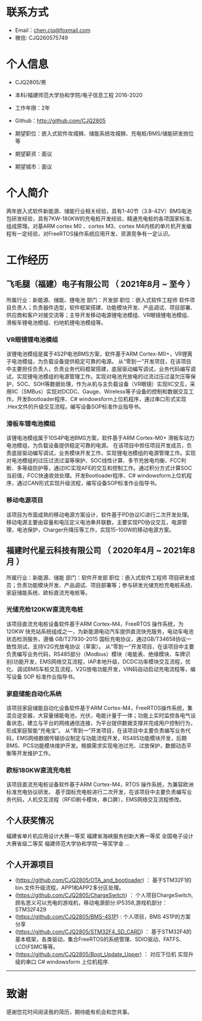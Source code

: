 
# 联系方式
- Email：chen.cjq@foxmail.com
- 微信: CJQ260575749

# 个人信息
 - CJQ2805/男
 - 本科/福建师范大学协和学院/电子信息工程 2016-2020
 - 工作年限：2年
 - Github：http://github.com/CJQ2805

 - 期望职位：嵌入式软件攻城狮、储能系统攻城狮、充电桩/BMS/储能研发岗位等
 - 期望薪资：面议
 - 期望城市：面议

# 个人简介
两年嵌入式软件新能源、储能行业相关经验，具有1-40节（3.8-42V）BMS电池包研发经验，具有7KW-180KW的充电桩开发经验，精通充电桩的各项国家标准、组成原理。对基ARM cortex M0 、cortex M3、cortex M4内核的单片机开发编程有一定经验，对FreeRTOS操作系统应用开发、资源竞争有一定认识。

# 工作经历
## 飞毛腿（福建）电子有限公司 （ 2021年8月 ~ 至今 ）
所属行业：新能源、储能、锂电池    部门：开发部       职位：嵌入式软件工程师
软件项目负责人；负责器件选型，软件框架搭建、功能模块开发、产品调试、项目部署、供应商和客户对接交流等；主导开发移动电源锂电池模组、VR眼镜锂电池模组、滑板车锂电池模组、扫地机锂电池模组等。

### VR眼镜锂电池模组 
该锂电池模组是属于4S2P电池BMS方案，软件基于ARM Cortex-M0+，VR锂离子电池模组，为负载设备提供稳定可靠的电源。
从“零到一”开发项目，在该项目中主要担任负责人，负责业务代码框架搭建，底层驱动编写调试，业务代码编写调试，实现锂电池模组的电源管理工作。实现对电池充放电的过流过压过温欠压等保护，SOC、SOH等数据处理，作为从机与主负载设备（VR眼镜）实现IIC交互，采用IIC（SMBus）实现对DCDC、Gauge、Wireless等子设备的控制和数据交互工作。开发Bootloader程序、C# windowsform上位机程序，通过串口形式实现 .Hex文件的升级交互流程。编写设备SOP标准作业指导书。

### 滑板车锂电池模组 
该锂电池模组属于10S4P电池BMS方案，软件基于ARM Cortex-M0+ 滑板车动力电池模组，为负载设备提供稳定可靠的电源。
在该项目中担任项目开发成员，负责底层驱动编写调试，业务模块开发工作，实现锂电池模组的电源管理工作。实现对电池模组的过压过流过温等保护、SOC线性计算、多节充放电均衡、FCC判断、多等级防护等，通过IIC实现AFE的交互和控制工作。通过积分方式计算SOC当前值，FCC快速收敛处理。开发Bootloader程序、C# windowsform上位机程序，通过CAN形式实现升级流程，编写设备SOP标准作业指导书。

### 移动电源项目
该项目为市面成熟的移动电源方案设计，软件基于PD协议IC进行二次开发处理。
移动电源主要由容量和电压定义电池串并联数，主要实现PD协议交互，电源管理，电池保护，Charger升降压等工作，实现15-100W的移动电源方案。

  
## 福建时代星云科技有限公司 （ 2020年4月 ~ 2021年8月 ）
所属行业：新能源、储能    部门：软件开发部       职位：嵌入式软件工程师
项目研发成员；负责功能模块开发、产品调试、项目部署等；参与研发光储充检充电桩系统、家庭储能系统、欧标直流充电桩等。

### 光储充检120KW直流充电桩 
该项目直流充电桩设备软件基于ARM Cortex-M4，FreeRTOS 操作系统，为120KW 快充站系统组成之一，为新能源电动汽车提供直流快充服务，电动车电池状态检测服务，遵循 GB/T27930-2015 国标充电协议，通过GB/T34658协议一致性测试，支持V2G充放电协议（草案）。
从“零到一”开发项目，在该项目中主要负责编写业务代码，RS485部分（Modbus）模块（电能表、绝缘模块、车牌识别)功能开发，EMS网络交互流程，IAP本地升级，DCDC功率模块交互流程，优化、调试BMS车桩交互流程，V2G放电功能开发，VIN码自动启动充电流程等，编写设备 SOP 标准作业指导书。

### 家庭储能自动化系统
该项目家庭储能自动化设备软件基于ARM  Cortex-M4，FreeRTOS操作系统，集混合逆变器，大容量储能电池，光伏，电能计量于一体；功能上实时监控各电气设备状态，建立与平台的网络通信连接，为平台提供数据支撑并完成用户控制行为，形成家庭智能“充电宝”。 
   从“零到一”开发项目，在该项目中主要负责编写业务代码，EMS网络数据传输协议制定与功能流程开发，RS485功能模块开发，后期BMS、PCS功能模块维护开发。根据需求实现电池过充、过放保护，数据动态平衡等开发维护工作。

### 欧标180KW直流充电桩
该项目直流充电桩设备软件基于ARM  Cortex-M4，RTOS 操作系统，为兼容欧洲标准充电协议研发。
基于国标充电桩进行二次开发，在该项目中主要负责编写业务代码，人机交互流程（RFID刷卡模块，串口屏），EMS网络交互流程修改。
 
## 个人获奖情况
福建省单片机应用设计大赛一等奖
福建省海峡服务创新大赛一等奖
全国电子设计大赛省级二等奖
福建师范大学协和学院一等奖学金
...

## 个人开源项目
  - (https://github.com/CJQ2805/OTA_and_bootloader) ： 基于STM32F1的 bin.文件升级流程，APP1和APP2多分区处理。
  - (https://github.com/CJQ2805/ChargeSwitch) ： 个人项目ChargeSwitch,顾名思义可以充电的游戏机，移动电源部分:IP5358,游戏机部分：STM32F429
  - (https://github.com/CJQ2805/BMS-4S1P) : 个人项目，BMS 4S1P的方案分享
  - (https://github.com/CJQ2805/STM32F4_SD_CARD) ： 基于STM32F4的基本框架，各类驱动，集合FreeRTOS的系统管理、SDIO驱动、FATFS、LCD\FSMC等等。 
  - (https://github.com/CJQ2805/Boot_Update_Upper) ： 对应下位机 实现升级的串口 C# windowsform 上位机程序.
      
---      
# 致谢
感谢您花时间阅读我的简历，期待能有机会和您共事。
      
